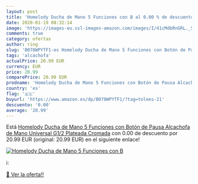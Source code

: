 ```yaml
---
layout: post
title: 'Homelody Ducha de Mano 5 Funciones con B al 0.00 % de descuento'
date: 2020-01-19 08:32:14
image: 'https://images-eu.ssl-images-amazon.com/images/I/41cMdbRnGRL._SL200_.jpg'
comments: true
category: ofertas
author: ring
slug: 'B078WPYTF1-es Homelody Ducha de Mano 5 Funciones con Botón de Pausa...'
tags: 'alcachofa'
actualPrice: 20.99 EUR
currency: EUR
price: 20.99
comparePrice: 20.99 EUR
prodname: 'Homelody Ducha de Mano 5 Funciones con Botón de Pausa Alcachofa de Mano Universal G1/2 Plateada Cromada'
country: 'es'
flag: '🇪🇸'
buyurl: 'https://www.amazon.es/dp/B078WPYTF1/?tag=tolees-21'
descuento: '0.00'
average: '20.99'
---
```


Está [Homelody Ducha de Mano 5 Funciones con Botón de Pausa Alcachofa de Mano Universal G1/2 Plateada Cromada](https://www.amazon.es/dp/B078WPYTF1/?tag=tolees-21) con 0.00 de descuento por 20.99 EUR (original: 20.99 EUR) en el siguiente enlace!

[![Homelody Ducha de Mano 5 Funciones con B](https://images-eu.ssl-images-amazon.com/images/I/41cMdbRnGRL._SL200_.jpg)](https://www.amazon.es/dp/B078WPYTF1/?tag=tolees-21)

ℹ️:


[🛒 Ver la oferta!!](https://www.amazon.es/dp/B078WPYTF1/?tag=tolees-21)
